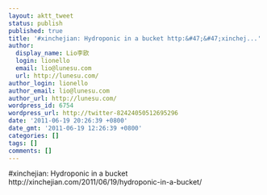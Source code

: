 ```yaml
---
layout: aktt_tweet
status: publish
published: true
title: '#xinchejian: Hydroponic in a bucket http:&#47;&#47;xinchej...'
author:
  display_name: Lio李欧
  login: lionello
  email: lio@lunesu.com
  url: http://lunesu.com/
author_login: lionello
author_email: lio@lunesu.com
author_url: http://lunesu.com/
wordpress_id: 6754
wordpress_url: http://twitter-82424050512695296
date: '2011-06-19 20:26:39 +0800'
date_gmt: '2011-06-19 12:26:39 +0800'
categories: []
tags: []
comments: []
---
```

<p>#xinchejian: Hydroponic in a bucket http:&#47;&#47;xinchejian.com&#47;2011&#47;06&#47;19&#47;hydroponic-in-a-bucket&#47;</p>
